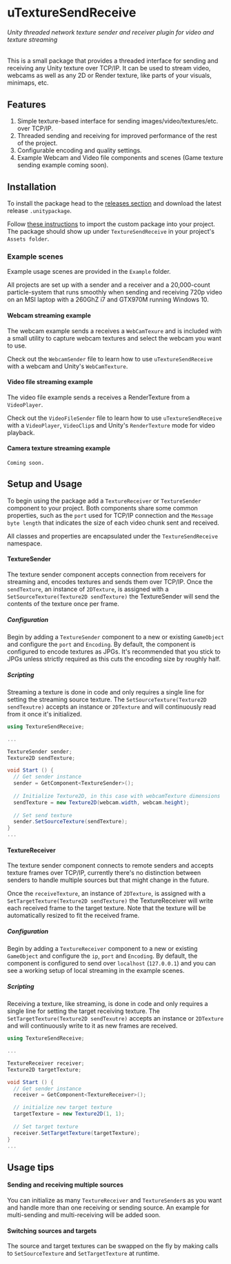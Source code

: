 # uTextureSendReceive
###### Unity threaded network texture sender and receiver plugin for video and texture streaming

This is a small package that provides a threaded interface for sending and receiving any Unity texture over TCP/IP.
It can be used to stream video, webcams as well as any 2D or Render texture, like parts of your visuals, minimaps, etc.

## Features
1. Simple texture-based interface for sending images/video/textures/etc. over TCP/IP.
2. Threaded sending and receiving for improved performance of the rest of the project.
3. Configurable encoding and quality settings.
4. Example Webcam and Video file components and scenes (Game texture sending example coming soon).

## Installation
To install the package head to the [releases section](https://github.com/BarakChamo/uTextureSendReceive/releases) and download the latest release `.unitypackage`.

Follow [these instructions](https://docs.unity3d.com/Manual/AssetPackages.html) to import the custom package into your project.
The package should show up under `TextureSendReceive` in your project's `Assets folder`.

### Example scenes
Example usage scenes are provided in the `Example` folder.

All projects are set up with a sender and a receiver and a 20,000-count particle-system that runs smoothly when sending and receiving 720p video on an MSI laptop with a 260GhZ i7 and GTX970M running Windows 10. 

#### Webcam streaming example
The webcam example sends a receives a `WebCamTexure` and is included with a small utility to capture webcam textures and select the webcam you want to use.

Check out the `WebcamSender` file to learn how to use `uTextureSendReceive` with a webcam and Unity's `WebCamTexture`.

#### Video file streaming example
The video file example sends a receives a RenderTexture from a `VideoPlayer`.

Check out the `VideoFileSender` file to learn how to use `uTextureSendReceive` with a `VideoPlayer`, `VideoClip`s and Unity's `RenderTexture` mode for video playback.

#### Camera texture streaming example
`Coming soon.`

## Setup and Usage
To begin using the package add a `TextureReceiver` or `TextureSender` component to your project.
Both components share some common properties, such as the `port` used for TCP/IP connection and the `Message byte length` that indicates the size of each video chunk sent and received.

All classes and properties are encapsulated under the `TextureSendReceive` namespace. 

#### TextureSender
The texture sender component accepts connection from receivers for streaming and, encodes textures and sends them over TCP/IP.
Once the `sendTexture`, an instance of `2DTexture`, is assigned with a `SetSourceTexture(Texture2D sendTexture)` the TextureSender
will send the contents of the texture once per frame.

##### Configuration
Begin by adding a `TextureSender` component to a new or existing `GameObject` and configure the `port` and `Encoding`. By default, the component is configured to encode textures as JPGs. It's recommended that you stick to JPGs unless strictly required as this cuts the encoding size by roughly half.

##### Scripting
Streaming a texture is done in code and only requires a single line for setting the streaming source texture.
The `SetSourceTexture(Texture2D sendTexutre)` accepts an instance or `2DTexture` and will continuously read from it once it's initialized.

```c#
using TextureSendReceive;

...

TextureSender sender;
Texture2D sendTexture;

void Start () {
  // Get sender instance
  sender = GetComponent<TextureSender>();
  
  // Initialize Texture2D, in this case with webcamTexture dimensions
  sendTexture = new Texture2D(webcam.width, webcam.height);
  
  // Set send texture
  sender.SetSourceTexture(sendTexture);
}
...
```

#### TextureReceiver
The texture sender component connects to remote senders and accepts texture frames over TCP/IP, currently there's no distinction between senders to handle multiple sources but that might change in the future.

Once the `receiveTexture`, an instance of `2DTexture`, is assigned with a `SetTargetTexture(Texture2D sendTexture)` the TextureReceiver
will write each received frame to the target texture. Note that the texture will be automatically resized to fit the received frame.

##### Configuration
Begin by adding a `TextureReceiver` component to a new or existing `GameObject` and configure the `ip`, `port` and `Encoding`. By default, the component is configured to send over `localhost` (`127.0.0.1`) and you can see a working setup of local streaming in the example scenes.

##### Scripting
Receiving a texture, like streaming, is done in code and only requires a single line for setting the target receiving texture.
The `SetTargetTexture(Texture2D sendTexutre)` accepts an instance or `2DTexture` and will continuously write to it as new frames are received.

```c#
using TextureSendReceive;

...

TextureReceiver receiver;
Texture2D targetTexture;

void Start () {
  // Get sender instance
  receiver = GetComponent<TextureReceiver>();

  // initialize new target texture
  targetTexture = new Texture2D(1, 1);
			
  // Set target texture
  receiver.SetTargetTexture(targetTexture);
}
...
```

## Usage tips
#### Sending and receiving multiple sources
You can initialize as many `TextureReceiver` and `TextureSender`s as you want and handle more than one receiving or sending source.
An example for multi-sending and multi-receiving will be added soon.

#### Switching sources and targets
The source and target textures can be swapped on the fly by making calls to `SetSourceTexture` and `SetTargetTexture` at runtime.
